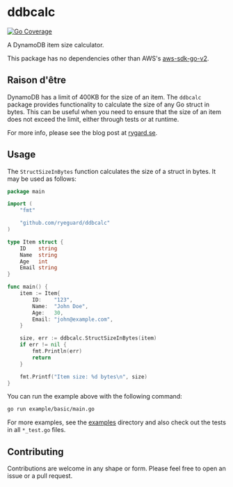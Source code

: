 # ddbcalc

[![Go Coverage](https://github.com/ryeguard/ddbcalc/wiki/coverage.svg)](https://raw.githack.com/wiki/ryeguard/ddbcalc/coverage.html)

A DynamoDB item size calculator.

This package has no dependencies other than AWS's [aws-sdk-go-v2](https://github.com/aws/aws-sdk-go-v2).

## Raison d'être

DynamoDB has a limit of 400KB for the size of an item. The `ddbcalc` package provides functionality to calculate the size of any Go struct in bytes. This can be useful when you need to ensure that the size of an item does not exceed the limit, either through tests or at runtime.

For more info, please see the blog post at [rygard.se](https://www.rygard.se/blog/240220_dynamodb_item_size/240220_dynamodb_item_size.html).

## Usage

The `StructSizeInBytes` function calculates the size of a struct in bytes. It may be used as follows:

```go
package main

import (
	"fmt"

	"github.com/ryeguard/ddbcalc"
)

type Item struct {
	ID    string
	Name  string
	Age   int
	Email string
}

func main() {
	item := Item{
		ID:    "123",
		Name:  "John Doe",
		Age:   30,
		Email: "john@example.com",
	}

	size, err := ddbcalc.StructSizeInBytes(item)
	if err != nil {
		fmt.Println(err)
		return
	}

	fmt.Printf("Item size: %d bytes\n", size)
}
```

You can run the example above with the following command:

```sh
go run example/basic/main.go
```

For more examples, see the [examples](./examples) directory and also check out the tests in all `*_test.go` files.

## Contributing

Contributions are welcome in any shape or form. Please feel free to open an issue or a pull request.
